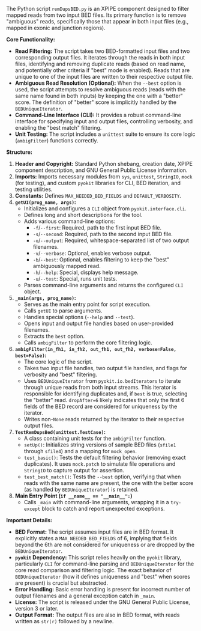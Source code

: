 The Python script `remDupsBED.py` is an XPIPE component designed to filter mapped reads from two input BED files. Its primary function is to remove "ambiguous" reads, specifically those that appear in both input files (e.g., mapped in exonic and junction regions).

**Core Functionality:**

*   **Read Filtering:** The script takes two BED-formatted input files and two corresponding output files. It iterates through the reads in both input files, identifying and removing duplicate reads (based on read name, and potentially other criteria if "best" mode is enabled). Reads that are unique to one of the input files are written to their respective output file.
*   **Ambiguous Read Resolution (Optional):** When the `--best` option is used, the script attempts to resolve ambiguous reads (reads with the same name found in both inputs) by keeping the one with a "better" score. The definition of "better" score is implicitly handled by the `BEDUniqueIterator`.
*   **Command-Line Interface (CLI):** It provides a robust command-line interface for specifying input and output files, controlling verbosity, and enabling the "best match" filtering.
*   **Unit Testing:** The script includes a `unittest` suite to ensure its core logic (`ambigFilter`) functions correctly.

**Structure:**

1.  **Header and Copyright:** Standard Python shebang, creation date, XPIPE component description, and GNU General Public License information.
2.  **Imports:** Imports necessary modules from `sys`, `unittest`, `StringIO`, `mock` (for testing), and custom `pyokit` libraries for CLI, BED iteration, and testing utilities.
3.  **Constants:** Defines `MAX_NEEDED_BED_FIELDS` and `DEFAULT_VERBOSITY`.
4.  **`getUI(prog_name, args)`:**
    *   Initializes and configures a `CLI` object from `pyokit.interface.cli`.
    *   Defines long and short descriptions for the tool.
    *   Adds various command-line options:
        *   `-f`/`--first`: Required, path to the first input BED file.
        *   `-s`/`--second`: Required, path to the second input BED file.
        *   `-o`/`--output`: Required, whitespace-separated list of two output filenames.
        *   `-v`/`--verbose`: Optional, enables verbose output.
        *   `-b`/`--best`: Optional, enables filtering to keep the "best" ambiguously mapped read.
        *   `-h`/`--help`: Special, displays help message.
        *   `-u`/`--test`: Special, runs unit tests.
    *   Parses command-line arguments and returns the configured `CLI` object.
5.  **`_main(args, prog_name)`:**
    *   Serves as the main entry point for script execution.
    *   Calls `getUI` to parse arguments.
    *   Handles special options (`--help` and `--test`).
    *   Opens input and output file handles based on user-provided filenames.
    *   Extracts the `best` option.
    *   Calls `ambigFilter` to perform the core filtering logic.
6.  **`ambigFilter(in_fh1, in_fh2, out_fh1, out_fh2, verbose=False, best=False)`:**
    *   The core logic of the script.
    *   Takes two input file handles, two output file handles, and flags for verbosity and "best" filtering.
    *   Uses `BEDUniqueIterator` from `pyokit.io.bedIterators` to iterate through unique reads from both input streams. This iterator is responsible for identifying duplicates and, if `best` is true, selecting the "better" read. `dropAfter=6` likely indicates that only the first 6 fields of the BED record are considered for uniqueness by the iterator.
    *   Writes non-`None` reads returned by the iterator to their respective output files.
7.  **`TestRemDupsBed(unittest.TestCase)`:**
    *   A class containing unit tests for the `ambigFilter` function.
    *   `setUp()`: Initializes string versions of sample BED files (`sfile1` through `sfile4`) and a mapping for `mock_open`.
    *   `test_basic()`: Tests the default filtering behavior (removing exact duplicates). It uses `mock.patch` to simulate file operations and `StringIO` to capture output for assertion.
    *   `test_best_match()`: Tests the `--best` option, verifying that when reads with the same name are present, the one with the better score (as handled by `BEDUniqueIterator`) is retained.
8.  **Main Entry Point (`if __name__ == "__main__":`)**
    *   Calls `_main` with command-line arguments, wrapping it in a `try-except` block to catch and report unexpected exceptions.

**Important Details:**

*   **BED Format:** The script assumes input files are in BED format. It explicitly states a `MAX_NEEDED_BED_FIELDS` of 6, implying that fields beyond the 6th are not considered for uniqueness or are dropped by the `BEDUniqueIterator`.
*   **`pyokit` Dependency:** This script relies heavily on the `pyokit` library, particularly `CLI` for command-line parsing and `BEDUniqueIterator` for the core read comparison and filtering logic. The exact behavior of `BEDUniqueIterator` (how it defines uniqueness and "best" when scores are present) is crucial but abstracted.
*   **Error Handling:** Basic error handling is present for incorrect number of output filenames and a general exception catch in `_main`.
*   **License:** The script is released under the GNU General Public License, version 3 or later.
*   **Output Format:** The output files are also in BED format, with reads written as `str(r)` followed by a newline.